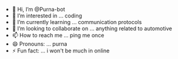 - 👋 Hi, I’m @Purna-bot
- 👀 I’m interested in ...   coding 
- 🌱 I’m currently learning ...  communication protocols
- 💞️ I’m looking to collaborate on ...  anything related to automotive 
- 📫 How to reach me ...   ping me once 
- 😄 Pronouns: ... purna
- ⚡ Fun fact: ... i won't be much in online 

<!---
Purna-bot/Purna-bot is a ✨ special ✨ repository because its `README.md` (this file) appears on your GitHub profile.
You can click the Preview link to take a look at your changes.
--->
